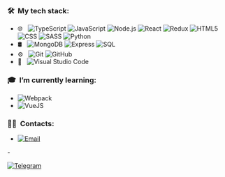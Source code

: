 <h3> 🛠 &nbsp;My tech stack:</h3>

- 🌐 &nbsp;
  ![TypeScript](https://img.shields.io/badge/-TypeScript-333333?style=flat&logo=typescript)
  ![JavaScript](https://img.shields.io/badge/-JavaScript-333333?style=flat&logo=javascript)
  ![Node.js](https://img.shields.io/badge/-Node.js-333333?style=flat&logo=node.js)
  ![React](https://img.shields.io/badge/-React-333333?style=flat&logo=react)
  ![Redux](https://img.shields.io/badge/-Redux-333333?style=flat&logo=redux)
  ![HTML5](https://img.shields.io/badge/-HTML5-333333?style=flat&logo=HTML5)
  ![CSS](https://img.shields.io/badge/-CSS-333333?style=flat&logo=CSS3&logoColor=1572B6)
  ![SASS](https://img.shields.io/badge/-Sass-333333?style=flat&logo=sass)
  ![Python](https://img.shields.io/badge/-Python-333333?style=flat&logo=python)
- 🛢 &nbsp;
  ![MongoDB](https://img.shields.io/badge/-MongoDB-333333?style=flat&logo=mongodb)
  ![Express](https://img.shields.io/badge/-Express-333333?style=flat&logo=express)
  ![SQL](https://img.shields.io/badge/-SQL-333333?style=flat&logo=sql)
- ⚙️ &nbsp;
  ![Git](https://img.shields.io/badge/-Git-333333?style=flat&logo=git)
  ![GitHub](https://img.shields.io/badge/-GitHub-333333?style=flat&logo=github)
- 🔧 &nbsp;
  ![Visual Studio Code](https://img.shields.io/badge/-Visual%20Studio%20Code-333333?style=flat&logo=visual-studio-code&logoColor=007ACC)
  
<h3> 🎓 &nbsp;I’m currently learning:</h3>

 - ![Webpack](https://img.shields.io/badge/-Webpack-333333?style=flat&logo=webpack)
 - ![VueJS](https://img.shields.io/badge/JS-VUE-blue)

<h3> 🤝🏻 &nbsp;Сontacts: </h3>

- <p align="left">
  <a href="mailto:shchadov.ivan@gmail.com"><img alt="Email" src="https://img.shields.io/badge/Email-shchadov.ivan@gmail.com-gray?style=flat-square&logo=gmail"></a>
</p>
- <p align="left">
  <a href="https://t.me/IvanShchadov"><img alt="Telegram" src="https://img.shields.io/badge/Telegram-IvanShchadov-gray?style=flat-square&logo=telegram"></a>
</p>


<!--
**IvanShchadov/IvanShchadov** is a ✨ _special_ ✨ repository because its `README.md` (this file) appears on your GitHub profile.

Here are some ideas to get you started:

- 🔭 I’m currently working on ...
- 🌱 I’m currently learning ...
- 👯 I’m looking to collaborate on ...
- 🤔 I’m looking for help with ...
- 💬 Ask me about ...
- 📫 How to reach me: ...
- 😄 Pronouns: ...
- ⚡ Fun fact: ...
-->
